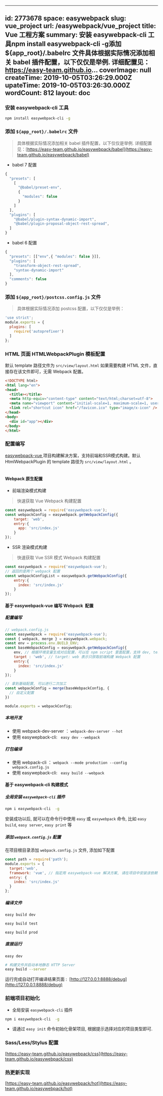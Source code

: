 
---
id: 2773678
space: easywebpack
slug: vue_project
url: /easywebpack/vue_project
title: Vue 工程方案
summary: 安装 easywebpack-cli 工具npm install easywebpack-cli -g添加 ${app_root}/.babelrc 文件具体根据实际情况添加相关 babel 插件配置，以下仅仅是举例. 详细配置见：https://easy-team.github.io...
coverImage: null
createTime: 2019-10-05T03:26:29.000Z 
upateTime: 2019-10-05T03:26:30.000Z
wordCount: 812
layout: doc
---


### 安装 easywebpack-cli 工具

```bash
npm install easywebpack-cli -g
```



### 添加 `${app_root}/.babelrc` 文件

> 具体根据实际情况添加相关 babel 插件配置，以下仅仅是举例. 详细配置见：[https://easy-team.github.io/easywebpack/babel](https://easy-team.github.io/easywebpack/babel)


- babel 7 配置

```javascript
{
  "presets": [
    [
      "@babel/preset-env",
      {
        "modules": false
      }
    ]
  ],
  "plugins": [
    "@babel/plugin-syntax-dynamic-import",
    "@babel/plugin-proposal-object-rest-spread", 
  ]
}

```

- babel 6 配置


```javascript
{
  "presets": [["env",{ "modules": false }]],
  "plugins": [
    "transform-object-rest-spread",
    "syntax-dynamic-import"
  ],
  "comments": false
}
```


### 添加 `${app_root}/postcss.config.js` 文件

> 具体根据实际情况添加 postcss 配置，以下仅仅是举例：


```javascript
'use strict';
module.exports = {
  plugins: [
    require('autoprefixer')
  ]
};
```


### HTML 页面 HTMLWebpackPlugin 模板配置

默认 template 路径文件为 `src/view/layout.html` 如果需要构建 HTML 文件，直接存在该文件即可，无需 Webpack 配置。

```html
<!DOCTYPE html>
<html lang="en">
<head>
  <title></title>
  <meta http-equiv="content-type" content="text/html;charset=utf-8">
  <meta name="viewport" content="initial-scale=1, maximum-scale=1, user-scalable=no, minimal-ui">
  <link rel="shortcut icon" href="/favicon.ico" type="image/x-icon" />
</head>
<body>
  <div id="app"></div>
</body>
</html>
```


### 配置编写

[easywebpack-vue ](https://github.com/easy-team/easywebpack-vue)项目构建解决方案，支持前端和SSR模式构建。默认 HtmlWebpackPlugin 的 template 路径为 `src/view/layout.html` 。<br /> 

#### Webpack 原生配置

- 前端渲染模式构建<br />

> 快速获取 Vue Webpack 构建配置


```javascript
const easywebpack = require('easywebpack-vue');
const webpackConfig = easywebpack.getWebpackConfig({
    target: 'web',
    entry:{
      app: 'src/index.js'
    }
});
```

- SSR 渲染模式构建<br />

> 快速获取 Vue SSR 模式 Webpack 构建配置


```javascript
const easywebpack = require('easywebpack-vue');
// 返回的是两个 webpack 配置
const webpackConfigList = easywebpack.getWebpackConfig({
    entry:{
      index: 'src/index.js'
    }
});
```


#### 基于 easywebpack-vue 编写 Webpack  配置


##### 配置编写

```javascript
// webpack.config.js
const easywebpack = require('easywebpack-vue');
const { webpack, merge } = easywebpack.webpack;
const env = process.env.BUILD_ENV;
const baseWebpackConfig = easywebpack.getWebpackConfig({
    env, // 根据环境变量生成对应配置，可以在 npm script 里面配置，支持 dev, test, prod 模式
    target : 'web', // target: web 表示只获取前端构建 Webpack 配置
    entry:{
      index: 'src/index.js'
    }
});

// 拿到基础配置, 可以进行二次加工
const webpackConfig = merge(baseWebpackConfig, { 
  // 自定义配置
})

module.exports = webpackConfig;
```


##### 本地开发

- 使用 webpack-dev-server ： `webpack-dev-server --hot`
- 使用 easywepback-cli:   `easy dev --webpack` 

#### 

##### 打包编译

- 使用 webpack-cli ： `webpack --mode production --config webpack.config.js`
- 使用 easywepback-cli:   `easy build --webpack` 



#### 基于 easywebpack-cli 构建模式


##### 全局安装 `easywebpack-cli` 插件

```bash
npm i easywebpack-cli  -g
```

安装成功以后, 就可以在命令行中使用 `easy` 或 `easywebpack` 命令, 比如 `easy build`, `easy server`, `easy print` 等


##### 添加 `webpack.config.js` 配置

在项目根目录添加 `webpack.config.js` 文件, 添加如下配置

```javascript
const path = require('path');
module.exports = {
  target:'web', 
  framework: 'vue', // 指定用 easywebpack-vue 解决方案, 请在项目中安装该依赖
  entry: {
    index: 'src/index.js'
  }
};
```


##### 编译文件

```bash
easy build dev

easy build test

easy build prod
```


##### 直接运行

```bash
easy dev

# 构建文件并启动本地静态 HTTP Server
easy build --server
```

运行完成自动打开编译结果页面 :  [http://127.0.0.1:8888/debug](http://127.0.0.1:8888/debug)



### 前端项目初始化

- 全局安装 `easywebpack-cli` 插件<br />

```bash
npm i easywebpack-cli  -g
```

- 请通过 `easy init` 命令初始化骨架项目, 根据提示选择对应的项目类型即可.<br />



### Sass/Less/Stylus 配置

[https://easy-team.github.io/easywebpack/css](https://easy-team.github.io/easywebpack/css)

### 

### 热更新实现

[https://easy-team.github.io/easywebpack/hot](https://easy-team.github.io/easywebpack/hot)


  